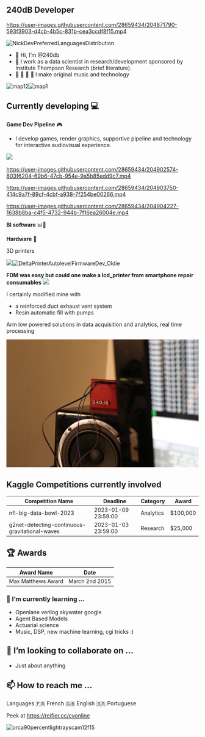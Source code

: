 ## 240dB Developer 






https://user-images.githubusercontent.com/28659434/204871790-593f3903-d4cb-4b5c-831b-cea3ccdf8f15.mp4

![NickDevPreferredLanguagesDistribution](https://user-images.githubusercontent.com/28659434/204962000-a5820bc4-92cd-400f-ab4d-ce1077e89bd7.png)

- 👋 Hi, I’m @240db
- 👀 I work as a data scientist in research/development sponsored by Institute Thompson Research (brief literature). 
- :musical_note: :musical_keyboard: :microphone: :musical_score: I make original music and technology

![map12](https://user-images.githubusercontent.com/28659434/204946595-f870b457-8425-4c3a-aa58-ac192c5fac9e.gif)![map1](https://user-images.githubusercontent.com/28659434/204946608-e8baf0b9-e14a-4f3e-8812-3a7f5592ea67.gif)



## Currently developing 💻

**Game Dev Pipeline** :video_game: 
- I develop  games, render graphics, supportive pipeline and technology for interactive audiovisual experience.

<img src="https://user-images.githubusercontent.com/28659434/204904712-641cc82f-dc5e-4ada-b35b-b22d14763095.gif" width="700">

https://user-images.githubusercontent.com/28659434/204902574-803f6204-69b6-47cb-954e-9a5b85edd9c7.mp4

https://user-images.githubusercontent.com/28659434/204903750-414c9a7f-89cf-4cbf-a938-7f254be00266.mp4

https://user-images.githubusercontent.com/28659434/204904227-1638b8ba-c4f5-4732-944b-7f16ea26004e.mp4

**BI software** 📊💼

**Hardware** 🤖

3D printers

<img src="https://user-images.githubusercontent.com/28659434/204909722-e350d19b-0437-4c8f-a9ab-e98f0691b699.gif" width="600">![DeltaPrinterAutolevelFirmwareDev_Oldie](https://user-images.githubusercontent.com/28659434/204909722-e350d19b-0437-4c8f-a9ab-e98f0691b699.gif)

**FDM was easy but could one make a lcd_printer from smartphone repair consumables**
![](https://user-images.githubusercontent.com/28659434/204944060-2fc5c558-d534-44ba-a05a-03f806adec6e.JPG)

I certainly modified mine with 

- a reinforced duct exhaust vent system
- Resin automatic fill with pumps 

Arm low powered solutions in data acquisition and analytics, real time processing


![](prototype_hidden.JPG)









## Kaggle Competitions currently involved 

| Competition Name | Deadline | Category | Award |
| ------------- | ------------- | ------------- | ------------- |
| nfl-big-data-bowl-2023  | 2023-01-09 23:59:00 | Analytics | $100,000 |
| g2net-detecting-continuous-gravitational-waves | 2023-01-03 23:59:00 | Research | $25,000 |

## :trophy: Awards  

| Award Name | Date | 
| ------------- | ------------- |
| Max Matthews Award | March 2nd 2015 | 


### 🌱 I’m currently learning ...

- Openlane verilog skywater google 
- Agent Based Models 
- Actuarial science 
- Music, DSP, new machine learning, cgi tricks :) 

## 💞️ I’m looking to collaborate on ...

- Just about anything 

## 📫 How to reach me ...

Languages 
🇫🇷 French
🇬🇧 English
🇧🇷 Portuguese

Peek at 
https://reifier.cc/cvonline

![orca90percentlightrayscam12f15](https://user-images.githubusercontent.com/28659434/204905103-3d5ece53-3e94-4087-8efe-4adeb83f658f.jpg)

<!---
240db/240db is a ✨ special ✨ repository because its `README.md` (this file) appears on your GitHub profile.
You can click the Preview link to take a look at your changes.
--->
